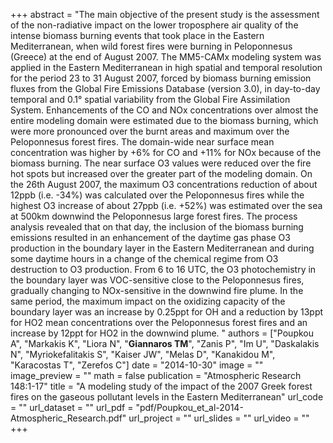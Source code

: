 +++
abstract = "The main objective of the present study is the assessment of the non-radiative impact on the lower troposphere air quality of the intense biomass burning events that took place in the Eastern Mediterranean, when wild forest fires were burning in Peloponnesus (Greece) at the end of August 2007. The MM5-CAMx modeling system was applied in the Eastern Mediterranean in high spatial and temporal resolution for the period 23 to 31 August 2007, forced by biomass burning emission fluxes from the Global Fire Emissions Database (version 3.0), in day-to-day temporal and 0.1° spatial variability from the Global Fire Assimilation System. Enhancements of the CO and NOx concentrations over almost the entire modeling domain were estimated due to the biomass burning, which were more pronounced over the burnt areas and maximum over the Peloponnesus forest fires. The domain-wide near surface mean concentration was higher by +6% for CO and +11% for NOx because of the biomass burning. The near surface O3 values were reduced over the fire hot spots but increased over the greater part of the modeling domain. On the 26th August 2007, the maximum O3 concentrations reduction of about 12ppb (i.e. -34%) was calculated over the Peloponnesus fires while the highest O3 increase of about 27ppb (i.e. +52%) was estimated over the sea at 500km downwind the Peloponnesus large forest fires. The process analysis revealed that on that day, the inclusion of the biomass burning emissions resulted in an enhancement of the daytime gas phase O3 production in the boundary layer in the Eastern Mediterranean and during some daytime hours in a change of the chemical regime from O3 destruction to O3 production. From 6 to 16 UTC, the O3 photochemistry in the boundary layer was VOC-sensitive close to the Peloponnesus fires, gradually changing to NOx-sensitive in the downwind fire plume. In the same period, the maximum impact on the oxidizing capacity of the boundary layer was an increase by 0.25ppt for OH and a reduction by 13ppt for HO2 mean concentrations over the Peloponnesus forest fires and an increase by 12ppt for HO2 in the downwind plume. "
authors = ["Poupkou A", "Markakis K", "Liora N", "**Giannaros TM**", "Zanis P", "Im U", "Daskalakis N", "Myriokefalitakis S", "Kaiser JW", "Melas D", "Kanakidou M", "Karacostas T", "Zerefos C"]
date = "2014-10-30"
image = ""
image_preview = ""
math = false
publication = "Atmospheric Research 148:1-17"
title = "A modeling study of the impact of the 2007 Greek forest fires on the gaseous pollutant levels in the Eastern Mediterranean"
url_code = ""
url_dataset = ""
url_pdf = "pdf/Poupkou_et_al-2014-Atmospheric_Research.pdf"
url_project = ""
url_slides = ""
url_video = ""
+++

